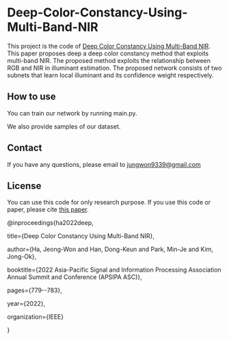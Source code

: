# Deep-Color-Constancy-Using-Multi-Band-NIR
This project is the code of [Deep Color Constancy Using Multi-Band NIR](https://ieeexplore.ieee.org/abstract/document/9980094?casa_token=XY_SNkH7JUQAAAAA:568NijTemRQHlOtIdj2sfzgJvG08e7uR9UeFMXtxlx6XtLXTjy4VNgTaAUZwSMFAw77tLO6IMg8).
This paper proposes deep a deep color constancy method that exploits multi-band NIR.
The proposed method exploits the relationship between RGB and NIR in illuminant estimation.
The proposed network consists of two subnets that learn local illuminant and its confidence weight respectively.

## How to use
You can train our network by running main.py.

We also provide samples of our dataset.

## Contact
If you have any questions, please email to jungwon9339@gmail.com

## License
You can use this code for only research purpose.
If you use this code or paper, please cite [this paper](https://ieeexplore.ieee.org/abstract/document/9980094?casa_token=XY_SNkH7JUQAAAAA:568NijTemRQHlOtIdj2sfzgJvG08e7uR9UeFMXtxlx6XtLXTjy4VNgTaAUZwSMFAw77tLO6IMg8).

@inproceedings{ha2022deep,

  title={Deep Color Constancy Using Multi-Band NIR},
  
  author={Ha, Jeong-Won and Han, Dong-Keun and Park, Min-Je and Kim, Jong-Ok},
  
  booktitle={2022 Asia-Pacific Signal and Information Processing Association Annual Summit and Conference (APSIPA ASC)},
  
  pages={779--783},
  
  year={2022},
  
  organization={IEEE}
  
}
